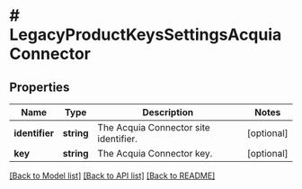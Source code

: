 # # LegacyProductKeysSettingsAcquiaConnector

## Properties

Name | Type | Description | Notes
------------ | ------------- | ------------- | -------------
**identifier** | **string** | The Acquia Connector site identifier. | [optional]
**key** | **string** | The Acquia Connector key. | [optional]

[[Back to Model list]](../../README.md#models) [[Back to API list]](../../README.md#endpoints) [[Back to README]](../../README.md)
